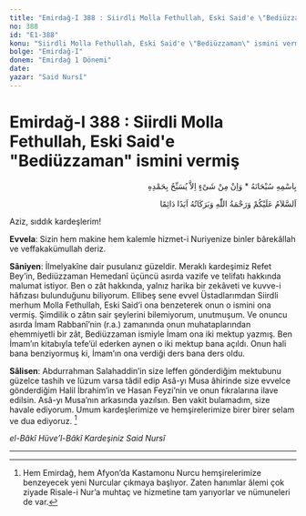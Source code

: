 ```yaml
---
title: "Emirdağ-I 388 : Siirdli Molla Fethullah, Eski Said'e \"Bediüzzaman\" ismini vermiş"
no: 388
id: "E1-388"
konu: "Siirdli Molla Fethullah, Eski Said'e \"Bediüzzaman\" ismini vermiş"
bolge: "Emirdağ-I"
donem: "Emirdağ 1 Dönemi"
date: 
yazar: "Said Nursî"
---
```


# Emirdağ-I 388 : Siirdli Molla Fethullah, Eski Said'e "Bediüzzaman" ismini vermiş

<p class="arabic" dir="rtl" title="Meal: “Subhân Allah’ın adıyla” * “Hiçbir şey yoktur ki O'nu hamd ile tesbih etmesin” [İsrâ 17:44]">بِاسْمِهِ سُبْحَانَهُ * وَاِنْ مِنْ شَىْءٍ اِلاَّ يُسَبِّحُ بِحَمْدِهِ</p>

<p class="arabic" dir="rtl" title="Meal: “Allah’ın selâmı, rahmeti ve bereketleri, ebedî ve dâimî olarak üzerinize olsun.”">اَلسَّلاَمُ عَلَيْكُمْ وَرَحْمَةُ اللّٰهِ وَبَرَكَاتُهُ اَبَدًا دَائِمًا</p>

Aziz, sıddık kardeşlerim!

**Evvela**: Sizin hem makine hem kalemle hizmet-i Nuriyenize binler bârekâllah ve veffakakümullah deriz.

**Sâniyen**: İlmelyakîne dair pusulanız güzeldir. Meraklı kardeşimiz Refet Bey’in, Bediüzzaman Hemedanî üçüncü asırda vazife ve telifatı hakkında malumat istiyor. Ben o zât hakkında, yalnız harika bir zekâveti ve kuvve-i hâfızası bulunduğunu biliyorum. Ellibeş sene evvel Üstadlarımdan Siirdli merhum Molla Fethullah, Eski Said’i ona benzeterek onun o ismini ona vermiş. Şimdilik o zâtın sair şeylerini bilemiyorum, unutmuşum. Ve onuncu asırda İmam Rabbanî’nin (r.a.) zamanında onun muhataplarından ehemmiyetli bir zât, Bediüzzaman ismiyle İmam ona iki mektup yazmış. Ben İmam’ın kitabıyla tefe’ül ederken aynen o iki mektup bana açıldı. Onun hali bana benziyormuş ki, İmam’ın ona verdiği ders bana ders oldu.

**Sâlisen**: Abdurrahman Salahaddin’in size leffen gönderdiğim mektubunu güzelce tashih ve lüzum varsa tâdil edip Asâ-yı Musa âhirinde size evvelce gönderdiğim Halil İbrahim’in ve Hasan Feyzi’nin ve onun fıkralarına ilave edilsin. Asâ-yı Musa’nın arkasında yazılsın. Ben vakit bulamadım, size havale ediyorum. Umum kardeşlerimize ve hemşirelerimize birer birer selam ve dua ediyoruz. [^1]

*el-Bâkî Hüve’l-Bâkî*
*Kardeşiniz*
*Said Nursî*

***
[^1]: Hem Emirdağ, hem Afyon’da Kastamonu Nurcu hemşirelerimize benzeyecek yeni Nurcular çıkmaya başlıyor. Zaten hanımlar âlemi çok ziyade Risale-i Nur’a muhtaç ve hizmetine tam yarıyorlar ve nümuneleri de var.
